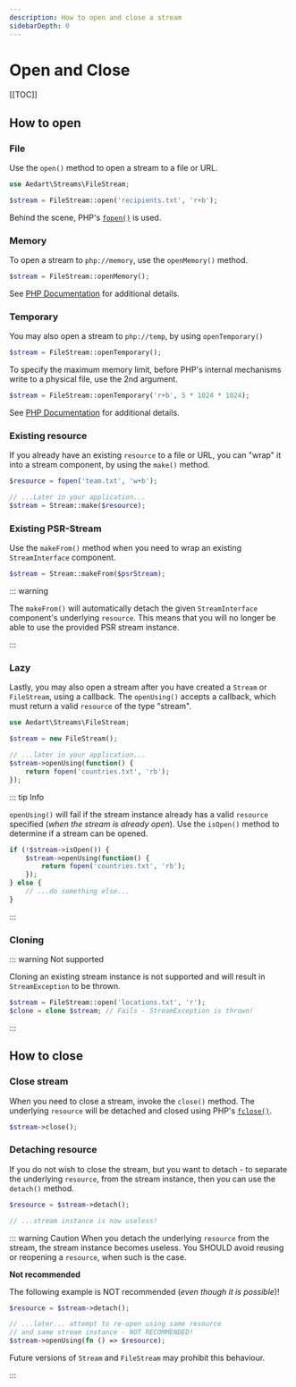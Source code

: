 ```yaml
---
description: How to open and close a stream
sidebarDepth: 0
---
```


# Open and Close

[[TOC]]

## How to open

### File

Use the `open()` method to open a stream to a file or URL.

```php
use Aedart\Streams\FileStream;

$stream = FileStream::open('recipients.txt', 'r+b');
```

Behind the scene, PHP's [`fopen()`](https://www.php.net/manual/en/function.fopen) is used.

### Memory

To open a stream to `php://memory`, use the `openMemory()` method.

```php
$stream = FileStream::openMemory();
```

See [PHP Documentation](https://www.php.net/manual/en/wrappers.php.php#wrappers.php.memory) for additional details.

### Temporary

You may also open a stream to `php://temp`, by using `openTemporary()`

```php
$stream = FileStream::openTemporary();
```

To specify the maximum memory limit, before PHP's internal mechanisms write to a physical file, use the 2nd argument. 

```php
$stream = FileStream::openTemporary('r+b', 5 * 1024 * 1024);
```

See [PHP Documentation](https://www.php.net/manual/en/wrappers.php.php#wrappers.php.memory) for additional details.

### Existing resource

If you already have an existing `resource` to a file or URL, you can "wrap" it into a stream component, by using the `make()` method.

```php
$resource = fopen('team.txt', 'w+b');

// ...Later in your application...
$stream = Stream::make($resource);
```

### Existing PSR-Stream

Use the `makeFrom()` method when you need to wrap an existing `StreamInterface` component. 

```php
$stream = Stream::makeFrom($psrStream);
```

::: warning

The `makeFrom()` will automatically detach the given `StreamInterface` component's underlying `resource`.
This means that you will no longer be able to use the provided PSR stream instance.

:::

### Lazy

Lastly, you may also open a stream after you have created a `Stream` or `FileStream`, using a callback.
The `openUsing()` accepts a callback, which must return a valid `resource` of the type "stream".

```php
use Aedart\Streams\FileStream;

$stream = new FileStream();

// ...later in your application...
$stream->openUsing(function() {
    return fopen('countries.txt', 'rb');
});
```

::: tip Info

`openUsing()` will fail if the stream instance already has a valid `resource` specified (_when the stream is already open_).
Use the `isOpen()` method to determine if a stream can be opened.

```php
if (!$stream->isOpen()) {
    $stream->openUsing(function() {
        return fopen('countries.txt', 'rb');
    });
} else {
    // ...do something else...
}
```
:::

### Cloning

::: warning Not supported

Cloning an existing stream instance is not supported and will result in `StreamException` to be thrown.

```php
$stream = FileStream::open('locations.txt', 'r');
$clone = clone $stream; // Fails - StreamException is thrown!
```

:::

## How to close

### Close stream

When you need to close a stream, invoke the `close()` method.
The underlying `resource` will be detached and closed using PHP's [`fclose()`](https://www.php.net/manual/en/function.fclose).

```php
$stream->close();
```

### Detaching resource

If you do not wish to close the stream, but you want to detach - to separate the underlying `resource`, from the stream instance, then you can use the `detach()` method.

```php
$resource = $stream->detach();

// ...stream instance is now useless!
```

::: warning Caution
When you detach the underlying `resource` from the stream, the stream instance becomes useless.
You SHOULD avoid reusing or reopening a `resource`, when such is the case.

**Not recommended**

The following example is NOT recommended (_even though it is possible_)!

```php
$resource = $stream->detach();

// ...later... attempt to re-open using same resource
// and same stream instance - NOT RECOMMENDED!
$stream->openUsing(fn () => $resource);
```

Future versions of `Stream` and `FileStream` may prohibit this behaviour. 

:::
